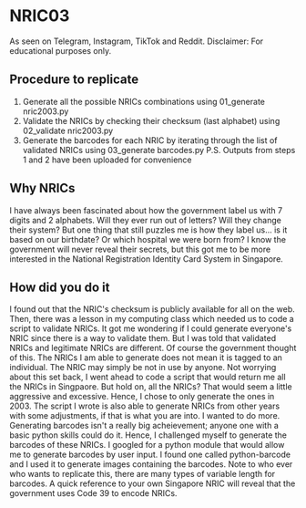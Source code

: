 # NRIC03

As seen on Telegram, Instagram, TikTok and Reddit.
Disclaimer: For educational purposes only.

## Procedure to replicate
1. Generate all the possible NRICs combinations using 01_generate nric2003.py
2. Validate the NRICs by checking their checksum (last alphabet) using 02_validate nric2003.py
3. Generate the barcodes for each NRIC by iterating through the list of validated NRICs using 03_generate barcodes.py
P.S. Outputs from steps 1 and 2 have been uploaded for convenience 

## Why NRICs

I have always been fascinated about how the government label us with 7 digits and 2 alphabets. Will they ever run out of letters? Will they change their system?
But one thing that still puzzles me is how they label us... is it based on our birthdate? Or which hospital we were born from? I know the government will never reveal their secrets, but this got me to be more interested in the National Registration Identity Card System in Singapore.

## How did you do it

I found out that the NRIC's checksum is publicly available for all on the web. Then, there was a lesson in my computing class which needed us to code a script to validate NRICs. 
It got me wondering if I could generate everyone's NRIC since there is a way to validate them. But I was told that validated NRICs and legitimate NRICs are different. Of course the government thought of this.
The NRICs I am able to generate does not mean it is tagged to an individual. The NRIC may simply be not in use by anyone. Not worrying about this set back, I went ahead to code a script that would return me all the NRICs in Singpaore.
But hold on, all the NRICs? That would seem a little aggressive and excessive. Hence, I chose to only generate the ones in 2003. 
The script I wrote is also able to generate NRICs from other years with some adjustments, if that is what you are into.
I wanted to do more. Generating barcodes isn't a really big acheievement; anyone one with a basic python skills could do it. Hence, I challenged myself to generate the barcodes of these NRICs.
I googled for a python module that would allow me to generate barcodes by user input. I found one called python-barcode and I used it to generate images containing the barcodes.
Note to who ever who wants to replicate this, there are many types of variable length for barcodes. A quick reference to your own Singapore NRIC will reveal that the government uses Code 39 to encode NRICs.
